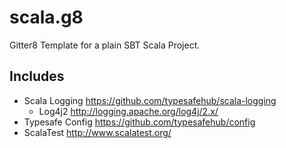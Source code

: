 # scala.g8
Gitter8 Template for a plain SBT Scala Project.

## Includes
* Scala Logging https://github.com/typesafehub/scala-logging
    - Log4j2 http://logging.apache.org/log4j/2.x/
* Typesafe Config https://github.com/typesafehub/config
* ScalaTest http://www.scalatest.org/


